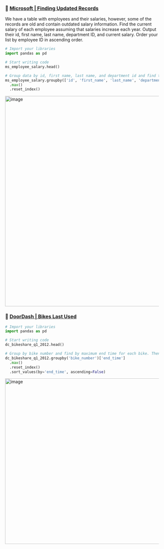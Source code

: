 
### 📌 [Microsoft | Finding Updated Records](https://platform.stratascratch.com/coding/10299-finding-updated-records?code_type=2)

We have a table with employees and their salaries, however, some of the records are old and contain outdated salary information. Find the current salary of each employee assuming that salaries increase each year. Output their id, first name, last name, department ID, and current salary. Order your list by employee ID in ascending order.

```python
# Import your libraries
import pandas as pd

# Start writing code
ms_employee_salary.head()

# Group data by id, first name, last name, and department id and find the maximum salary which represents the current salary
ms_employee_salary.groupby(['id', 'first_name', 'last_name', 'department_id'])['salary']
  .max()
  .reset_index()

```

<img width="686" alt="image" src="https://github.com/katiehuangx/StrataScratch-Interview-Questions/assets/81607668/538b10e8-e31d-45c1-8dbb-18a5bcd4d810">

### 📌 [DoorDash | Bikes Last Used](https://platform.stratascratch.com/coding/10176-bikes-last-used?code_type=2)

```python
# Import your libraries
import pandas as pd

# Start writing code
dc_bikeshare_q1_2012.head()

# Group by bike number and find by maximum end time for each bike. Then, sort end time values in descending order
dc_bikeshare_q1_2012.groupby('bike_number')['end_time']
  .max()
  .reset_index()
  .sort_values(by='end_time', ascending=False)
```

<img width="540" alt="image" src="https://github.com/katiehuangx/StrataScratch-Interview-Questions/assets/81607668/05d3069a-7b53-4031-91b8-b6e750357b12">
